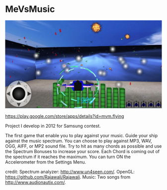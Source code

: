 # MeVsMusic

![alt tag](https://github.com/rai2270/MeVsMusic/blob/master/MVM.PNG)

https://play.google.com/store/apps/details?id=mvm.flying

Project I develop in 2012 for Samsung contest. 

The first game that enable you to play against your music. Guide your ship against the music spectrum. You can choose to play against MP3, WAV, OGG, AIFF, or MP2 sound file.
Try to hit as many chords as possible and use the Spectrum Bonuses to increase your score. Each Chord is coming out of the spectrum if it reaches the maximum.
You can turn ON the Accelerometer from the Settings Menu.

credit: 
Spectrum analyzer: http://www.un4seen.com/.
OpenGL: https://github.com/Rajawali/Rajawali.
Music: Two songs from http://www.audionautix.com/.
